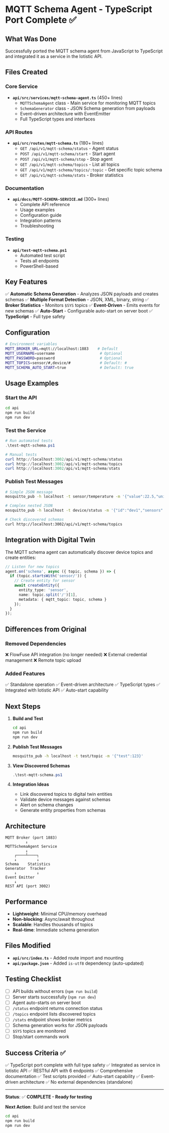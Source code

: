 # MQTT Schema Agent - TypeScript Port Complete ✅

## What Was Done

Successfully ported the MQTT schema agent from JavaScript to TypeScript and integrated it as a service in the Iotistic API.

## Files Created

### Core Service
- **`api/src/services/mqtt-schema-agent.ts`** (450+ lines)
  - `MQTTSchemaAgent` class - Main service for monitoring MQTT topics
  - `SchemaGenerator` class - JSON Schema generation from payloads
  - Event-driven architecture with EventEmitter
  - Full TypeScript types and interfaces

### API Routes
- **`api/src/routes/mqtt-schema.ts`** (180+ lines)
  - `GET /api/v1/mqtt-schema/status` - Agent status
  - `POST /api/v1/mqtt-schema/start` - Start agent
  - `POST /api/v1/mqtt-schema/stop` - Stop agent
  - `GET /api/v1/mqtt-schema/topics` - List all topics
  - `GET /api/v1/mqtt-schema/topics/:topic` - Get specific topic schema
  - `GET /api/v1/mqtt-schema/stats` - Broker statistics

### Documentation
- **`api/docs/MQTT-SCHEMA-SERVICE.md`** (300+ lines)
  - Complete API reference
  - Usage examples
  - Configuration guide
  - Integration patterns
  - Troubleshooting

### Testing
- **`api/test-mqtt-schema.ps1`**
  - Automated test script
  - Tests all endpoints
  - PowerShell-based

## Key Features

✅ **Automatic Schema Generation** - Analyzes JSON payloads and creates schemas
✅ **Multiple Format Detection** - JSON, XML, binary, string
✅ **Broker Statistics** - Monitors `$SYS` topics
✅ **Event-Driven** - Emits events for new schemas
✅ **Auto-Start** - Configurable auto-start on server boot
✅ **TypeScript** - Full type safety

## Configuration

```bash
# Environment variables
MQTT_BROKER_URL=mqtt://localhost:1883    # Default
MQTT_USERNAME=username                    # Optional
MQTT_PASSWORD=password                    # Optional
MQTT_TOPICS=sensor/#,device/#             # Default: #
MQTT_SCHEMA_AUTO_START=true               # Default: true
```

## Usage Examples

### Start the API
```bash
cd api
npm run build
npm run dev
```

### Test the Service
```powershell
# Run automated tests
.\test-mqtt-schema.ps1

# Manual tests
curl http://localhost:3002/api/v1/mqtt-schema/status
curl http://localhost:3002/api/v1/mqtt-schema/topics
curl http://localhost:3002/api/v1/mqtt-schema/stats
```

### Publish Test Messages
```bash
# Simple JSON message
mosquitto_pub -h localhost -t sensor/temperature -m '{"value":22.5,"unit":"celsius"}'

# Complex nested JSON
mosquitto_pub -h localhost -t device/status -m '{"id":"dev1","sensors":[{"type":"temp","value":20}]}'

# Check discovered schemas
curl http://localhost:3002/api/v1/mqtt-schema/topics
```

## Integration with Digital Twin

The MQTT schema agent can automatically discover device topics and create entities:

```typescript
// Listen for new topics
agent.on('schema', async ({ topic, schema }) => {
  if (topic.startsWith('sensor/')) {
    // Create entity for sensor
    await createEntity({
      entity_type: 'sensor',
      name: topic.split('/')[1],
      metadata: { mqtt_topic: topic, schema }
    });
  }
});
```

## Differences from Original

### Removed Dependencies
❌ FlowFuse API integration (no longer needed)
❌ External credential management
❌ Remote topic upload

### Added Features
✅ Standalone operation
✅ Event-driven architecture
✅ TypeScript types
✅ Integrated with Iotistic API
✅ Auto-start capability

## Next Steps

1. **Build and Test**
   ```bash
   cd api
   npm run build
   npm run dev
   ```

2. **Publish Test Messages**
   ```bash
   mosquitto_pub -h localhost -t test/topic -m '{"test":123}'
   ```

3. **View Discovered Schemas**
   ```powershell
   .\test-mqtt-schema.ps1
   ```

4. **Integration Ideas**
   - Link discovered topics to digital twin entities
   - Validate device messages against schemas
   - Alert on schema changes
   - Generate entity properties from schemas

## Architecture

```
MQTT Broker (port 1883)
         ↓
MQTTSchemaAgent Service
         ↓
    ┌────┴────┐
    ↓         ↓
Schema    Statistics
Generator  Tracker
    ↓         ↓
Event Emitter
    ↓
REST API (port 3002)
```

## Performance

- **Lightweight**: Minimal CPU/memory overhead
- **Non-blocking**: Async/await throughout
- **Scalable**: Handles thousands of topics
- **Real-time**: Immediate schema generation

## Files Modified

- **`api/src/index.ts`** - Added route import and mounting
- **`api/package.json`** - Added `is-utf8` dependency (auto-updated)

## Testing Checklist

- [ ] API builds without errors (`npm run build`)
- [ ] Server starts successfully (`npm run dev`)
- [ ] Agent auto-starts on server boot
- [ ] `/status` endpoint returns connection status
- [ ] `/topics` endpoint lists discovered topics
- [ ] `/stats` endpoint shows broker metrics
- [ ] Schema generation works for JSON payloads
- [ ] `$SYS` topics are monitored
- [ ] Stop/start commands work

## Success Criteria ✅

✅ TypeScript port complete with full type safety
✅ Integrated as service in Iotistic API
✅ RESTful API with 6 endpoints
✅ Comprehensive documentation
✅ Test scripts provided
✅ Auto-start capability
✅ Event-driven architecture
✅ No external dependencies (standalone)

---

**Status**: ✅ **COMPLETE - Ready for testing**

**Next Action**: Build and test the service
```bash
cd api
npm run build
npm run dev
```
